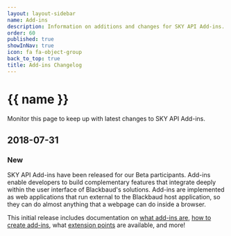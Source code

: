 ```yaml
---
layout: layout-sidebar
name: Add-ins
description: Information on additions and changes for SKY API Add-ins.
order: 60
published: true
showInNav: true
icon: fa fa-object-group
back_to_top: true
title: Add-ins Changelog
---
```


# {{ name }}

Monitor this page to keep up with latest changes to SKY API Add-ins.

## 2018-07-31

### New

SKY API Add-ins have been released for our Beta participants. Add-ins enable developers to build complementary features that integrate deeply within the user interface of Blackbaud's solutions. Add-ins are implemented as web applications that run external to the Blackbaud host application, so they can do almost anything that a webpage can do inside a browser.

This initial release includes documentation on [what add-ins are](/docs/addins/overview), [how to create add-ins](/docs/addins/), what [extension points](/docs/addins/concepts/extension-points/) are available, and more!
